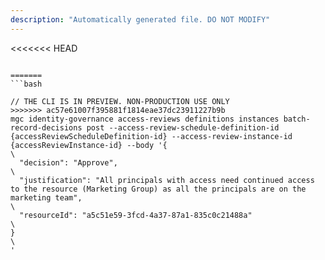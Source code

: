 ```yaml
---
description: "Automatically generated file. DO NOT MODIFY"
---
```


<<<<<<< HEAD
```cli

=======
```bash

// THE CLI IS IN PREVIEW. NON-PRODUCTION USE ONLY
>>>>>>> ac57e61007f395881f1814eae37dc23911227b9b
mgc identity-governance access-reviews definitions instances batch-record-decisions post --access-review-schedule-definition-id {accessReviewScheduleDefinition-id} --access-review-instance-id {accessReviewInstance-id} --body '{\
  "decision": "Approve",\
  "justification": "All principals with access need continued access to the resource (Marketing Group) as all the principals are on the marketing team",\
  "resourceId": "a5c51e59-3fcd-4a37-87a1-835c0c21488a"\
}\
'

```